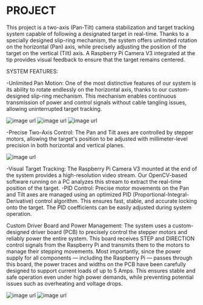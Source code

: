 # PROJECT


This project is a two-axis (Pan-Tilt) camera stabilization and target tracking system capable of following a designated target in real-time. Thanks to a specially designed slip-ring mechanism, the system offers unlimited rotation on the horizontal (Pan) axis, while precisely adjusting the position of the target on the vertical (Tilt) axis. A Raspberry Pi Camera V3 integrated at the tip provides visual feedback to ensure that the target remains centered.




SYSTEM FEATURES:

-Unlimited Pan Motion: One of the most distinctive features of our system is its ability to rotate endlessly on the horizontal axis, thanks to our custom-designed slip-ring mechanism. This mechanism enables continuous transmission of power and control signals without cable tangling issues, allowing uninterrupted target tracking.

![image url]()
![image url]()
![image url]()

-Precise Two-Axis Control: The Pan and Tilt axes are controlled by stepper motors, allowing the target's position to be adjusted with millimeter-level precision in both horizontal and vertical planes.

![image url]()

-Visual Target Tracking: The Raspberry Pi Camera V3 mounted at the end of the system provides a high-resolution video stream. Our OpenCV-based software running on a PC analyzes this stream to extract the real-time position of the target.
-PID Control: Precise motor movements on the Pan and Tilt axes are managed using an optimized PID (Proportional-Integral-Derivative) control algorithm. This ensures fast, stable, and accurate locking onto the target. The PID coefficients can be easily adjusted during system operation.

Custom Driver Board and Power Management: The system uses a custom-designed driver board (PCB) to precisely control the stepper motors and reliably power the entire system. This board receives STEP and DIRECTION control signals from the Raspberry Pi and transmits them to the motors to manage their stepping movements.
Most importantly, since the power supply for all components — including the Raspberry Pi — passes through this board, the power traces and widths on the PCB have been carefully designed to support current loads of up to 5 Amps.
This ensures stable and safe operation even under high power demands, while preventing potential issues such as overheating and voltage drops.

![image url]()
![image url]()
